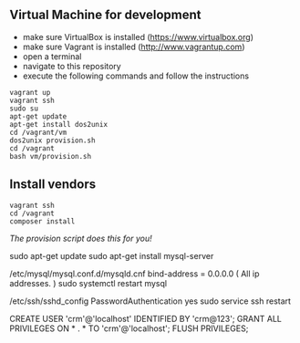 ## Virtual Machine for development

* make sure VirtualBox is installed (https://www.virtualbox.org)
* make sure Vagrant is installed (http://www.vagrantup.com)
* open a terminal
* navigate to this repository
* execute the following commands and follow the instructions

```
vagrant up
vagrant ssh
sudo su
apt-get update
apt-get install dos2unix
cd /vagrant/vm
dos2unix provision.sh
cd /vagrant
bash vm/provision.sh
```

## Install vendors

```
vagrant ssh
cd /vagrant
composer install
```

*The provision script does this for you!*

sudo apt-get update
sudo apt-get install mysql-server

/etc/mysql/mysql.conf.d/mysqld.cnf
bind-address        = 0.0.0.0 ( All ip addresses. )
sudo systemctl restart mysql

/etc/ssh/sshd_config
PasswordAuthentication yes
sudo service ssh restart


CREATE USER 'crm'@'localhost' IDENTIFIED BY 'crm@123';
GRANT ALL PRIVILEGES ON * . * TO 'crm'@'localhost';
FLUSH PRIVILEGES;
